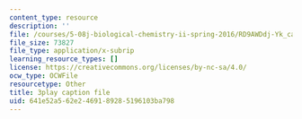 ```yaml
---
content_type: resource
description: ''
file: /courses/5-08j-biological-chemistry-ii-spring-2016/RD9AWDdj-Yk_captions.vtt
file_size: 73827
file_type: application/x-subrip
learning_resource_types: []
license: https://creativecommons.org/licenses/by-nc-sa/4.0/
ocw_type: OCWFile
resourcetype: Other
title: 3play caption file
uid: 641e52a5-62e2-4691-8928-5196103ba798
---
```

